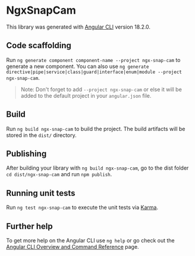 # NgxSnapCam

This library was generated with [Angular CLI](https://github.com/angular/angular-cli) version 18.2.0.

## Code scaffolding

Run `ng generate component component-name --project ngx-snap-cam` to generate a new component. You can also use `ng generate directive|pipe|service|class|guard|interface|enum|module --project ngx-snap-cam`.
> Note: Don't forget to add `--project ngx-snap-cam` or else it will be added to the default project in your `angular.json` file. 

## Build

Run `ng build ngx-snap-cam` to build the project. The build artifacts will be stored in the `dist/` directory.

## Publishing

After building your library with `ng build ngx-snap-cam`, go to the dist folder `cd dist/ngx-snap-cam` and run `npm publish`.

## Running unit tests

Run `ng test ngx-snap-cam` to execute the unit tests via [Karma](https://karma-runner.github.io).

## Further help

To get more help on the Angular CLI use `ng help` or go check out the [Angular CLI Overview and Command Reference](https://angular.dev/tools/cli) page.
